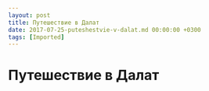 ```yaml
---
layout: post
title: Путешествие в Далат
date: 2017-07-25-puteshestvie-v-dalat.md 00:00:00 +0300
tags: [Imported]
---
```

# Путешествие в Далат 

